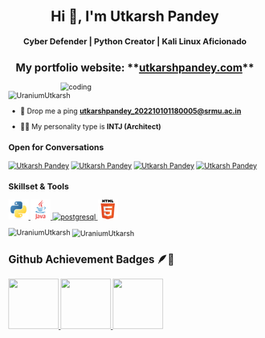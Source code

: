 <h1 align="center">Hi 👋, I'm Utkarsh Pandey</h1>
<h3 align="center">Cyber Defender | Python Creator | Kali Linux Aficionado</h3>
<h2 align="center">My portfolio website: **<a href="https://utkarshpandey.com">utkarshpandey.com</a>**</h2>

<img align="right" alt="coding" width="400" src="https://i.giphy.com/media/v1.Y2lkPTc5MGI3NjExc3ZmdWV1dGN3dWp0amxqMjQ0bHl3OW82bHRobWQzeW51eG8ydHRiMiZlcD12MV9pbnRlcm5hbF9naWZfYnlfaWQmY3Q9Zw/JTTAjM197sku8MgrRa/giphy.gif">
<p align="left"> <img src="https://komarev.com/ghpvc/?username=UraniumUtkarsh&label=Profile%20views&color=0e75b6&style=flat" alt="UraniumUtkarsh" /> </p>

- 📧 Drop me a ping **<a href="mailto:utkarshpandey_202210101180005@srmu.ac.in">utkarshpandey_202210101180005@srmu.ac.in</a>**

- 🧑‍🏭 My personality type is **INTJ (Architect)**

<h3 align="left">Open for Conversations</h3>
<p align="left">
<a href="https://x.com/UraniumUtkarsh" target="blank"><img align="center" src="https://img.freepik.com/free-vector/new-2023-twitter-logo-x-icon-design_1017-45418.jpg" alt="Utkarsh Pandey" height="30" width="40" /></a>
<a href="https://linkedin.com/in/uranium-utkarsh-pandey" target="blank"><img align="center" src="https://raw.githubusercontent.com/rahuldkjain/github-profile-readme-generator/master/src/images/icons/Social/linked-in-alt.svg" alt="Utkarsh Pandey" height="30" width="40" /></a>
<a href="https://fb.com/BestUtkarsh" target="blank"><img align="center" src="https://raw.githubusercontent.com/rahuldkjain/github-profile-readme-generator/master/src/images/icons/Social/facebook.svg" alt="Utkarsh Pandey" height="30" width="40" /></a>
<a href="https://instagram.com/my.entirety" target="blank"><img align="center" src="https://raw.githubusercontent.com/rahuldkjain/github-profile-readme-generator/master/src/images/icons/Social/instagram.svg" alt="Utkarsh Pandey" height="30" width="40" /></a>
<!--<a href="https://discord.gg/" target="blank"><img align="center" src="https://raw.githubusercontent.com/rahuldkjain/github-profile-readme-generator/master/src/images/icons/Social/discord.svg" alt="Utkarsh" height="30" width="40" /></a>-->
</p>

<h3 align="left">Skillset & Tools</h3>
<p align="left"> <a href="https://www.python.org" target="_blank" rel="noreferrer"> <img src="https://raw.githubusercontent.com/devicons/devicon/master/icons/python/python-original.svg" alt="python" width="40" height="40"/> </a> <a href="https://www.w3schools.com/java/" target="_blank" rel="noreferrer"> <img src="https://github.com/devicons/devicon/blob/master/icons/java/java-original-wordmark.svg" alt="cplusplus" width="40" height="40"/> </a> <a href="https://www.mysql.com" target="_blank" rel="noreferrer"> <img src="https://github.com/tus/official-images-docs/blob/master/mysql/logo.png" alt="postgresql" width="40" height="40"/> </a> <a href="https://www.w3.org/html/" target="_blank" rel="noreferrer"> <img src="https://raw.githubusercontent.com/devicons/devicon/master/icons/html5/html5-original-wordmark.svg" alt="html5" width="40" height="40"/> </a> </p>

<p><img align="left" src="https://github-readme-stats.vercel.app/api/top-langs?username=UraniumUtkarsh&show_icons=true&locale=en&layout=compact&theme=tokyonight" alt="UraniumUtkarsh" /></p>

<p>&nbsp;<img align="center" src="https://github-readme-stats.vercel.app/api?username=UraniumUtkarsh&show_icons=true&theme=tokyonight" alt="UraniumUtkarsh" /></p>

## Github Achievement Badges 🪶📛
<div style='display:flex; align-items:center; gap: 10px;' align='center'><a href="https://github.com/UraniumUtkarsh?tab=achievements">
<img src="https://github.githubassets.com/assets/quickdraw-default-39c6aec8ff89.png" width="100px" height="100px" />
<img src="https://github.githubassets.com/assets/arctic-code-vault-contributor-default-df8d74122a06.png" width="100px" height="100px" />
<img src="https://github.githubassets.com/assets/pull-shark-default-498c279a747d.png" width="100px" height="100px" />
</div>

